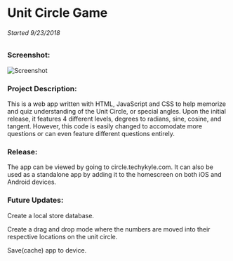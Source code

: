 # Unit Circle Game
###### Started 9/23/2018

### Screenshot:
![Screenshot](https://kylerolson.github.io/Unit-Circle/Screenshot.png)

  
### Project Description:
This is a web app written with HTML, JavaScript and CSS to help memorize and quiz understanding of the Unit Circle, or special angles. Upon the initial release, it features 4 different levels, degrees to radians, sine, cosine, and tangent. However, this code is easily changed to accomodate more questions or can even feature different questions entirely.

### Release:
The app can be viewed by going to circle.techykyle.com. It can also be used as a standalone app by adding it to the homescreen on both iOS and Android devices.

### Future Updates:
Create a local store database.

Create a drag and drop mode where the numbers are moved into their respective locations on the unit circle.

Save(cache) app to device.
